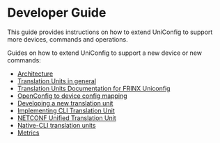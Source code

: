 # Developer Guide

This guide provides instructions on how to extend UniConfig to support
more devices, commands and operations.

Guides on how to extend UniConfig to support a new device or new
commands:

- [Architecture](../developer-guide/architecture)
- [Translation Units in general](../developer-guide/translation-units-in-general)
- [Translation Units Documentation for FRINX Uniconfig](../developer-guide/translation-units-docs)
- [OpenConfig to device config mapping](../developer-guide/open-config-to-device-config-mapping)
- [Developing a new translation unit](../developer-guide/translation-unit-general-implementation)
- [Implementing CLI Translation Unit](../developer-guide/cli-translation-unit)
- [NETCONF Unified Translation Unit](../developer-guide/netconf-translation-unit)
- [Native-CLI translation units](../developer-guide/native-cli-units)
- [Metrics](../developer-guide/metrics)